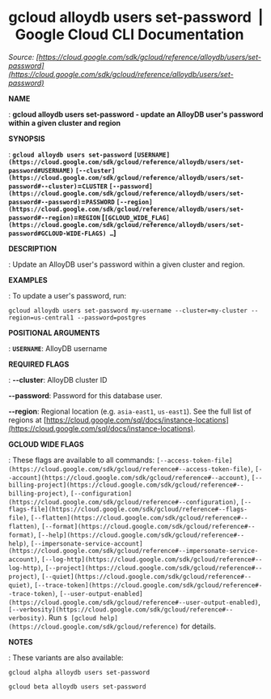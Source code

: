 # gcloud alloydb users set-password  |  Google Cloud CLI Documentation

*Source: [https://cloud.google.com/sdk/gcloud/reference/alloydb/users/set-password](https://cloud.google.com/sdk/gcloud/reference/alloydb/users/set-password)*

**NAME**

: **gcloud alloydb users set-password - update an AlloyDB user's password within a given cluster and region**

**SYNOPSIS**

: **`gcloud alloydb users set-password` `[USERNAME](https://cloud.google.com/sdk/gcloud/reference/alloydb/users/set-password#USERNAME)` `[--cluster](https://cloud.google.com/sdk/gcloud/reference/alloydb/users/set-password#--cluster)`=`CLUSTER` `[--password](https://cloud.google.com/sdk/gcloud/reference/alloydb/users/set-password#--password)`=`PASSWORD` `[--region](https://cloud.google.com/sdk/gcloud/reference/alloydb/users/set-password#--region)`=`REGION` [`[GCLOUD_WIDE_FLAG](https://cloud.google.com/sdk/gcloud/reference/alloydb/users/set-password#GCLOUD-WIDE-FLAGS) …`]**

**DESCRIPTION**

: Update an AlloyDB user's password within a given cluster and region.

**EXAMPLES**

: To update a user's password, run:

```
gcloud alloydb users set-password my-username --cluster=my-cluster --region=us-central1 --password=postgres
```

**POSITIONAL ARGUMENTS**

: **`USERNAME`**:
AlloyDB username

**REQUIRED FLAGS**

: **--cluster**:
AlloyDB cluster ID

**--password**:
Password for this database user.

**--region**:
Regional location (e.g. `asia-east1`, `us-east1`). See the
full list of regions at [https://cloud.google.com/sql/docs/instance-locations](https://cloud.google.com/sql/docs/instance-locations).

**GCLOUD WIDE FLAGS**

: These flags are available to all commands: `[--access-token-file](https://cloud.google.com/sdk/gcloud/reference#--access-token-file)`,
`[--account](https://cloud.google.com/sdk/gcloud/reference#--account)`, `[--billing-project](https://cloud.google.com/sdk/gcloud/reference#--billing-project)`,
`[--configuration](https://cloud.google.com/sdk/gcloud/reference#--configuration)`,
`[--flags-file](https://cloud.google.com/sdk/gcloud/reference#--flags-file)`,
`[--flatten](https://cloud.google.com/sdk/gcloud/reference#--flatten)`, `[--format](https://cloud.google.com/sdk/gcloud/reference#--format)`, `[--help](https://cloud.google.com/sdk/gcloud/reference#--help)`, `[--impersonate-service-account](https://cloud.google.com/sdk/gcloud/reference#--impersonate-service-account)`,
`[--log-http](https://cloud.google.com/sdk/gcloud/reference#--log-http)`,
`[--project](https://cloud.google.com/sdk/gcloud/reference#--project)`, `[--quiet](https://cloud.google.com/sdk/gcloud/reference#--quiet)`, `[--trace-token](https://cloud.google.com/sdk/gcloud/reference#--trace-token)`, `[--user-output-enabled](https://cloud.google.com/sdk/gcloud/reference#--user-output-enabled)`,
`[--verbosity](https://cloud.google.com/sdk/gcloud/reference#--verbosity)`.
Run `$ [gcloud help](https://cloud.google.com/sdk/gcloud/reference)` for details.

**NOTES**

: These variants are also available:

```
gcloud alpha alloydb users set-password
```

```
gcloud beta alloydb users set-password
```